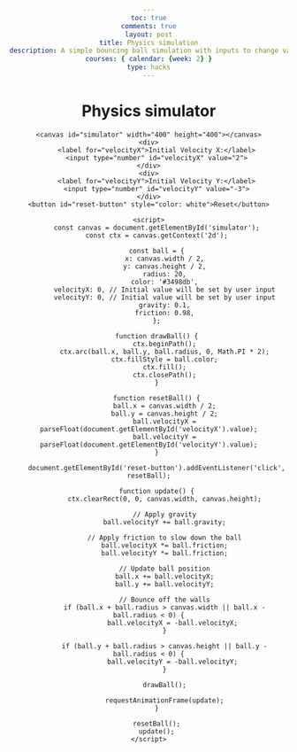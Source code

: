 ```yaml
---
toc: true
comments: true
layout: post
title: Physics simulation
description: A simple bouncing ball simulation with inputs to change variables
courses: { calendar: {week: 2} }
type: hacks
---
```


<html lang="en">
<head>
    <meta charset="UTF-8">
    <meta name="viewport" content="width=device-width, initial-scale=1.0">
    <title>Simple Physics Simulator</title>
    <style>
        body {
            margin: 20px;
            text-align: center;
        }
        canvas {
            border: 1px solid #000;
            display: block;
            margin: 0 auto;
        }
        button {
            margin-top: 20px;
        }
    </style>
</head>
<body>
    <h1>Physics simulator</h1>

    <canvas id="simulator" width="400" height="400"></canvas>
    <div>
        <label for="velocityX">Initial Velocity X:</label>
        <input type="number" id="velocityX" value="2">
    </div>
    <div>
        <label for="velocityY">Initial Velocity Y:</label>
        <input type="number" id="velocityY" value="-3">
    </div>
    <button id="reset-button" style="color: white">Reset</button>

    <script>
        const canvas = document.getElementById('simulator');
        const ctx = canvas.getContext('2d');

        const ball = {
            x: canvas.width / 2,
            y: canvas.height / 2,
            radius: 20,
            color: '#3498db',
            velocityX: 0, // Initial value will be set by user input
            velocityY: 0, // Initial value will be set by user input
            gravity: 0.1,
            friction: 0.98,
        };

        function drawBall() {
            ctx.beginPath();
            ctx.arc(ball.x, ball.y, ball.radius, 0, Math.PI * 2);
            ctx.fillStyle = ball.color;
            ctx.fill();
            ctx.closePath();
        }

        function resetBall() {
            ball.x = canvas.width / 2;
            ball.y = canvas.height / 2;
            ball.velocityX = parseFloat(document.getElementById('velocityX').value);
            ball.velocityY = parseFloat(document.getElementById('velocityY').value);
        }

        document.getElementById('reset-button').addEventListener('click', resetBall);

        function update() {
            ctx.clearRect(0, 0, canvas.width, canvas.height);

            // Apply gravity
            ball.velocityY += ball.gravity;

            // Apply friction to slow down the ball
            ball.velocityX *= ball.friction;
            ball.velocityY *= ball.friction;

            // Update ball position
            ball.x += ball.velocityX;
            ball.y += ball.velocityY;

            // Bounce off the walls
            if (ball.x + ball.radius > canvas.width || ball.x - ball.radius < 0) {
                ball.velocityX = -ball.velocityX;
            }

            if (ball.y + ball.radius > canvas.height || ball.y - ball.radius < 0) {
                ball.velocityY = -ball.velocityY;
            }

            drawBall();

            requestAnimationFrame(update);
        }

        resetBall();
        update();
    </script>
</body>
</html>
